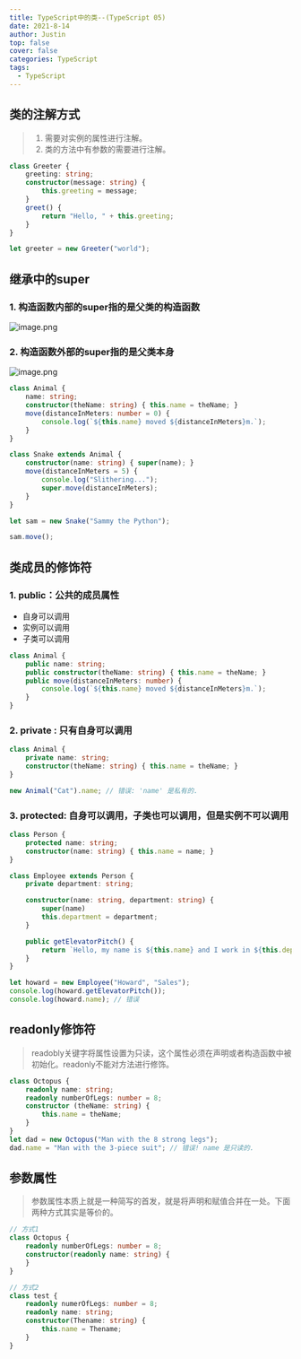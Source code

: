 ```yaml
---
title: TypeScript中的类--(TypeScript 05)
date: 2021-8-14
author: Justin
top: false
cover: false
categories: TypeScript
tags:
  - TypeScript
---
```

## 类的注解方式
>1. 需要对实例的属性进行注解。
>2. 类的方法中有参数的需要进行注解。

```ts
class Greeter {
    greeting: string;
    constructor(message: string) {
        this.greeting = message;
    }
    greet() {
        return "Hello, " + this.greeting;
    }
}

let greeter = new Greeter("world");
```

## 继承中的super
### 1. 构造函数内部的super指的是父类的构造函数
![image.png](https://img-blog.csdnimg.cn/img_convert/fdaa62ffd8d65a6b0b53f4ad2844a33c.png)

### 2. 构造函数外部的super指的是父类本身
![image.png](https://img-blog.csdnimg.cn/img_convert/4409018cf52ad939fc96f02bcbd5093b.png)

```ts
class Animal {
    name: string;
    constructor(theName: string) { this.name = theName; }
    move(distanceInMeters: number = 0) {
        console.log(`${this.name} moved ${distanceInMeters}m.`);
    }
}

class Snake extends Animal {
    constructor(name: string) { super(name); }
    move(distanceInMeters = 5) {
        console.log("Slithering...");
        super.move(distanceInMeters);
    }
}

let sam = new Snake("Sammy the Python");

sam.move();
```

## 类成员的修饰符
### 1. public：公共的成员属性
* 自身可以调用
* 实例可以调用
* 子类可以调用

```ts
class Animal {
    public name: string;
    public constructor(theName: string) { this.name = theName; }
    public move(distanceInMeters: number) {
        console.log(`${this.name} moved ${distanceInMeters}m.`);
    }
}
```

### 2. private : 只有自身可以调用
```ts
class Animal {
    private name: string;
    constructor(theName: string) { this.name = theName; }
}

new Animal("Cat").name; // 错误: 'name' 是私有的.
```

### 3. protected: 自身可以调用，子类也可以调用，但是实例不可以调用
```ts
class Person {
    protected name: string;
    constructor(name: string) { this.name = name; }
}

class Employee extends Person {
    private department: string;

    constructor(name: string, department: string) {
        super(name)
        this.department = department;
    }

    public getElevatorPitch() {
        return `Hello, my name is ${this.name} and I work in ${this.department}.`;
    }
}

let howard = new Employee("Howard", "Sales");
console.log(howard.getElevatorPitch());
console.log(howard.name); // 错误
```

## readonly修饰符
>readobly关键字将属性设置为只读，这个属性必须在声明或者构造函数中被初始化。readonly不能对方法进行修饰。
```ts
class Octopus {
    readonly name: string;
    readonly numberOfLegs: number = 8;
    constructor (theName: string) {
        this.name = theName;
    }
}
let dad = new Octopus("Man with the 8 strong legs");
dad.name = "Man with the 3-piece suit"; // 错误! name 是只读的.
```

## 参数属性
>参数属性本质上就是一种简写的首发，就是将声明和赋值合并在一处。下面两种方式其实是等价的。
```ts
// 方式1
class Octopus {
    readonly numberOfLegs: number = 8;
    constructor(readonly name: string) {
    }
}

// 方式2
class test {
    readonly numerOfLegs: number = 8;
    readonly name: string;
    constructor(Thename: string) {
        this.name = Thename;
    }
}
```


